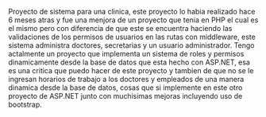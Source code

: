 Proyecto de sistema para una clinica, este proyecto lo habia realizado hace 6 meses atras y fue una menjora de un proyecto que tenia en PHP el cual es el mismo pero con diferencia de que este se encuentra haciendo las validaciones de los permisos de usuarios en las rutas con middleware, este sistema administra doctores, secretarias y un usuario administrador. 
Tengo actalmente un proyecto que implementa un sistema de roles y permisos dinamicamente desde la base de datos que esta hecho con ASP.NET, esa es una critica que puedo hacer de este proyecto y tambien de que no se le ingresan horarios de trabajo a los doctores y empleados de una manera dinamica desde la base de datos, cosas que si implemente en este otro proyecto de ASP.NET junto con muchisimas mejoras incluyendo uso de bootstrap.
